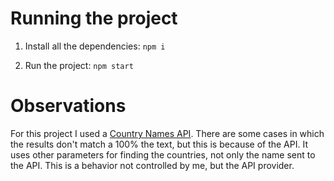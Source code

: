 # Running the project

1. Install all the dependencies:
`npm i`

2. Run the project:
`npm start`

# Observations

For this project I used a [Country Names API](https://restcountries.com/#api-endpoints-v3). There are some cases in which the results don't match a 100% the text, but this is because of the API. It uses other parameters for finding the countries, not only the name sent to the API. This is a behavior not controlled by me, but the API provider.

